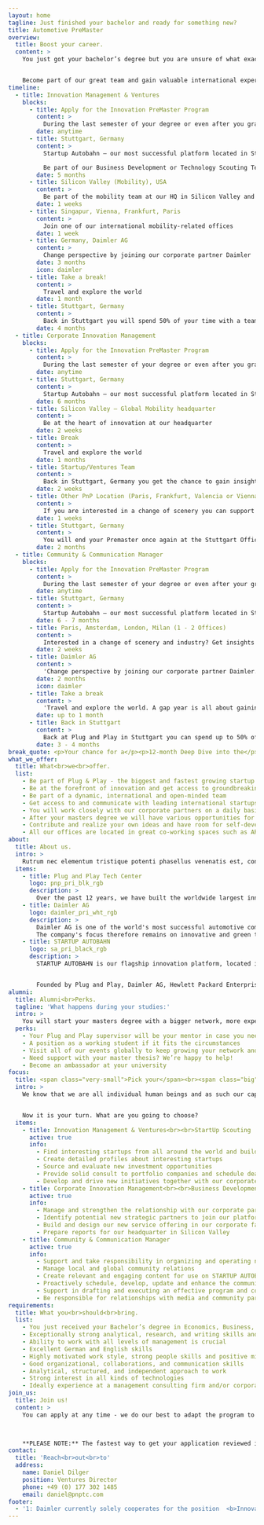 ```yaml
---
layout: home
tagline: Just finished your bachelor and ready for something new?
title: Automotive PreMaster
overview:
  title: Boost your career.
  content: >
    You just got your bachelor’s degree but you are unsure of what exactly you would like to do next? We feel you! You probably want to have it all: See the world, improve your language skills, take the time to explore the best masters program for you, get hands-on insights by gaining relevant work experience and grow your network. If that sounds like you, you’re in the right place - thanks to our unique global innovation platform you can have it all!


    Become part of our great team and gain valuable international experiences! Apply for our PreMaster program and boost you career while having fun!
timeline:
  - title: Innovation Management & Ventures
    blocks:
      - title: Apply for the Innovation PreMaster Program
        content: >
          During the last semester of your degree or even after you graduated
        date: anytime
      - title: Stuttgart, Germany
        content: >
          Startup Autobahn — our most successful platform located in Stuttgart, Germany.

          Be part of our Business Development or Technology Scouting Team
        date: 5 months
      - title: Silicon Valley (Mobility), USA
        content: >
          Be part of the mobility team at our HQ in Silicon Valley and see how it compares to Stuttgart
        date: 1 weeks
      - title: Singapur, Vienna, Frankfurt, Paris
        content: >
          Join one of our international mobility-related offices
        date: 1 week
      - title: Germany, Daimler AG
        content: >
          Change perspective by joining our corporate partner Daimler
        date: 3 months
        icon: daimler
      - title: Take a break!
        content: >
          Travel and explore the world
        date: 1 month
      - title: Stuttgart, Germany
        content: >
          Back in Stuttgart you will spend 50% of your time with a team you have not worked with before to get even more insights
        date: 4 months
  - title: Corporate Innovation Management
    blocks:
      - title: Apply for the Innovation PreMaster Program
        content: >
          During the last semester of your degree or even after you graduated
        date: anytime
      - title: Stuttgart, Germany
        content: >
          Startup Autobahn — our most successful platform located in Stuttgart, Germany be part of our Corporate Innovation Management Team
        date: 6 months
      - title: Silicon Valley — Global Mobility headquarter
        content: >
          Be at the heart of innovation at our headquarter
        date: 2 weeks
      - title: Break
        content: >
          Travel and explore the world
        date: 1 months
      - title: Startup/Ventures Team
        content: >
          Back in Stuttgart, Germany you get the chance to gain insights into our Ventures Team by working hand in hand with them on technology scouting or support one of our 30+ program startups
        date: 2 weeks
      - title: Other PnP Location (Paris, Frankfurt, Valencia or Vienna)
        content: >
          If you are interested in a change of scenery you can support our other PnP Locations which are located all over the world
        date: 1 weeks
      - title: Stuttgart, Germany
        content: >
          You will end your Premaster once again at the Stuttgart Office to bring together all the experiences of the past months
        date: 2 months
  - title: Community & Communication Manager
    blocks:
      - title: Apply for the Innovation PreMaster Program
        content: >
          During the last semester of your degree or even after your graduation. We are always open for applications.
        date: anytime
      - title: Stuttgart, Germany
        content: >
          Startup Autobahn — our most successful platform located in Stuttgart, Germany be part of our Program Management /Communications Team
        date: 6 - 7 months
      - title: Paris, Amsterdam, London, Milan (1 - 2 Offices)
        content: >
          Interested in a change of scenery and industry? Get insights into and support one of our European teams in industry verticals such as Supply Chain and Logistics, Insurtech, Healthtech, Sustainable Fashion, Smart Cities etc.
        date: 2 weeks
      - title: Daimler AG
        content: >
          'Change perspective by joining our corporate partner Daimler. Support their PR & Communication team at Startup Autobahn and gain insights into the other side of the aisle: Corporate innovation from the perspective of one of our most engaged partners.'
        date: 2 months
        icon: daimler
      - title: Take a break
        content: >
          'Travel and explore the world. A gap year is all about gaining practical experience: We give you the opportunity to take up to 1 month off, to travel the world.'
        date: up to 1 month
      - title: Back in Stuttgart
        content: >
          Back at Plug and Play in Stuttgart you can spend up to 50% of your time with a team (Business Development; Marketing or Ventures/Technology Scouting) to get an even more comprehensive perspective.
        date: 3 - 4 months
break_quote: <p>Your chance for a</p><p>12-month Deep Dive into the</p><p>biggest and fastest growing</p><p>automotive focused</p><p class="green">innovation platform</p><p>in Europe</p>
what_we_offer:
  title: What<br>we<br>offer.
  list:
    - Be part of Plug & Play - the biggest and fastest growing startup innovation platform globally with locations worldwide such as Silicon Valley, Paris, Amsterdam, Munich, Berlin, Singapore and Beijing.
    - Be at the forefront of innovation and get access to groundbreaking technologies
    - Be part of a dynamic, international and open-minded team
    - Get access to and communicate with leading international startups and investors
    - You will work closely with our corporate partners on a daily basis and grow your network
    - After your masters degree we will have various opportunities for your career development at our 20+ locations worldwide - we will keep growing in 2019
    - Contribute and realize your own ideas and have room for self-development
    - All our offices are located in great co-working spaces such as ARENA2036
about:
  title: About us.
  intro: >
    Rutrum nec elementum tristique potenti phasellus venenatis est, consectetur sagittis ut maecenas curae gravida. Dictumst duis proin taciti magnis velit arcu platea posuere dolor, faucibus purus viverra mus gravida eros eleifend turpis integer, sem sapien blandit semper mi suscipit pretium eu. Dolor magnis sociosqu lobortis augue odio accumsan, tempus aliquet amet magna porta fermentum, nisi ac vulputate massa ante.
  items:
    - title: Plug and Play Tech Center
      logo: pnp_pri_blk_rgb
      description: >
        Over the past 12 years, we have built the worldwide largest innovation platform, bringing together startups, corporations and investors. Our core objective is to boost technological advancement and innovation. We are now active in 22 locations globally, including U.S., China, Germany, Singapore, and Mexico. With over 6,000 startups and 126 corporate partners, it is the ultimate startup ecosystem in many industries. Since inception, we have raised over $6 billion in venture funding and made over 160 investments globally every year. Some of our success stories incl.: Dropbox, PayPal and SoundHound.
    - title: Daimler AG
      logo: daimler_pri_wht_rgb
      description: >
        Daimler AG is one of the world's most successful automotive companies. With its Mercedes-Benz Cars, Daimler Trucks, Mercedes-Benz Vans, Daimler Buses, and Daimler Financial Services divisions, the Group is one of the leading global suppliers of premium cars and is the world's largest manufacturer of commercial vehicles over six tons. Daimler Financial Services offers financing, leasing, fleet management, investments, credit card and insurance brokerage as well as innovative mobility services. The company founders, Gottlieb Daimler and Carl Benz, made history by inventing the automobile in 1886. As a pioneer of automotive engineering, Daimler sees shaping the future of mobility in a safe and sustainable way as both a motivation and obligation.
        The company's focus therefore remains on innovative and green technologies as well as on safe and superior vehicles that both captivate and inspire. Daimler continues to invest systematically in the development of efficient powertrains – from high-tech combustion engines and hybrid vehicles to all-electric powertrains with battery or fuel cell – with the goal of making locally emission-free driving possible in the long term. The company's efforts are also focused on the intelligent connectivity of its vehicles, autonomous driving and new mobility concepts. Daimler regards it as its aspiration and obligation to live up to its responsibility to society and the environment. Daimler sells its vehicles and services in nearly every country of the world and has production facilities in Europe, North and South America, Asia and Africa. In addition to Mercedes-Benz, the world's most valuable premium automotive brand (source: Interbrand study, 4 Oct. 2018), and Mercedes-AMG, Mercedes-Maybach and Mercedes me, its brand portfolio includes smart, EQ, Freightliner, Western Star, BharatBenz, FUSO, Setra and Thomas Built Buses as well as the brands of Daimler Financial Services: Mercedes-Benz Bank, Mercedes-Benz Financial Services and Daimler Truck Financial. The company is listed on the Frankfurt and Stuttgart stock exchanges (ticker symbol DAI). In 2018, the Group had a workforce of around 298,700 and sold 3.4 million vehicles. Group revenues amounted to €167.4 billion and Group EBIT to €11.1 billion.
    - title: STARTUP AUTOBAHN
      logo: sa_pri_black_rgb
      description: >
        STARTUP AUTOBAHN is our flagship innovation platform, located in Stuttgart. The platform is the largest in Europe and one of the latest programs of Plug and Play. STARTUP AUTOBAHN unites global young tech companies with the unrivalled tech expertise of Silicon Valley and the best of German engineering.


        Founded by Plug and Play, Daimler AG, Hewlett Packard Enterprise, ZF, Porsche, DPDHL, Webasto and BASF we - together with our 20+ corporate partners - accelerate startups which develop innovative solutions in the fields of Future Mobility and Smart Production.
alumni:
  title: Alumni<br>Perks.
  tagline: 'What happens during your studies:'
  intro: >
    You will start your masters degree with a bigger network, more experience, insights in different industries and a boost of motivation. And we will continue to be on your side! This is in for you as PreMaster Alumni:
  perks:
    - Your Plug and Play supervisor will be your mentor in case you need expert guidance
    - A position as a working student if it fits the circumstances
    - Visit all of our events globally to keep growing your network and meeting new friends
    - Need support with your master thesis? We’re happy to help!
    - Become an ambassador at your university
focus:
  title: <span class="very-small">Pick your</span><br><span class="big">focus.</span>
  intro: >
    We know that we are all individual human beings and as such our capabilities, our knowledge and our interests highly diverge from each other. Taking that into account we created two different programs which are united in the underlying idea and structure but separate each other regarding the business sector they focus on.


    Now it is your turn. What are you going to choose?
  items:
    - title: Innovation Management & Ventures<br><br>StartUp Scouting
      active: true
      info:
        - Find interesting startups from all around the world and build relationships with them
        - Create detailed profiles about interesting startups
        - Source and evaluate new investment opportunities
        - Provide solid consult to portfolio companies and schedule deal review sessions
        - Develop and drive new initiatives together with our corporate partners
    - title: Corporate Innovation Management<br><br>Business Development
      active: true
      info:
        - Manage and strengthen the relationship with our corporate partners like Porsche, BASF, Deutsche Post DHL Group, Hewlett Packard Enterprise, Daimler, ...
        - Identify potential new strategic partners to join our platform
        - Build and design our new service offering in our corporate facing documents
        - Prepare reports for our headquarter in Silicon Valley
    - title: Community & Communication Manager
      active: true
      info:
        - Support and take responsibility in organizing and operating national and international events inside and outside of STARTUP AUTOBAHN
        - Manage local and global community relations
        - Create relevant and engaging content for use on STARTUP AUTOBAHN’s media channels – online and offline
        - Proactively schedule, develop, update and enhance the communications within our digital communication channels
        - Support in drafting and executing an effective program and content strategies
        - Be responsible for relationships with media and community partners to gain exposure for the Plug and Play and the STARTUP AUTOBAHN brand 
requirements:
  title: What you<br>should<br>bring.
  list:
    - You just received your Bachelor’s degree in Economics, Business, Marketing, Engineering, Informatics or similar from a leading university and you would like to start a masters program within the next 18 months
    - Exceptionally strong analytical, research, and writing skills and an innate curiosity
    - Ability to work with all levels of management is crucial
    - Excellent German and English skills
    - Highly motivated work style, strong people skills and positive mindset
    - Good organizational, collaborations, and communication skills
    - Analytical, structured, and independent approach to work
    - Strong interest in all kinds of technologies
    - Ideally experience at a management consulting firm and/or corporate environment
join_us:
  title: Join us!
  content: >
    You can apply at any time - we do our best to adapt the program to your needs as long as the duration stays between **10 to 18 months**.   
    


    **PLEASE NOTE:** The fastest way to get your application reviewed is to apply via the link below. You might have read about this program on external job boards including Daimlers career site. Those applications will not be lost but if you want to reach us with out any detours, click below.
contact:
  title: 'Reach<br>out<br>to'
  address:
    name: Daniel Dilger
    position: Ventures Director
    phone: +49 (0) 177 302 1485
    email: daniel@pnptc.com
footer:
  - '1: Daimler currently solely cooperates for the position  <b>Innovation Management & Technology</b> and <b>Community & Communication Manager</b>.'
---
```

